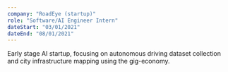 ```yaml
---
company: "RoadEye (startup)"
role: "Software/AI Engineer Intern"
dateStart: "03/01/2021"
dateEnd: "08/01/2021"
---
```


Early stage AI startup, focusing on autonomous driving dataset collection and city infrastructure mapping using the gig-economy.